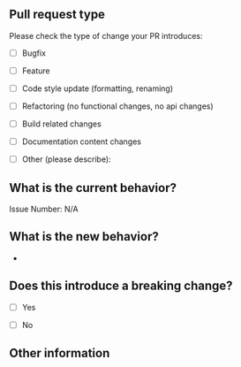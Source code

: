 ## Pull request type

Please check the type of change your PR introduces:
- [ ] Bugfix
- [ ] Feature
- [ ] Code style update (formatting, renaming)
- [ ] Refactoring (no functional changes, no api changes)
- [ ] Build related changes
- [ ] Documentation content changes
- [ ] Other (please describe): 


## What is the current behavior?

Issue Number: N/A


## What is the new behavior?

-

## Does this introduce a breaking change?

- [ ] Yes
- [ ] No


## Other information
